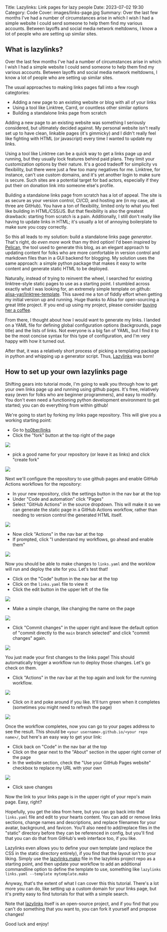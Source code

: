 Title: Lazylinks: Link pages for lazy people
Date: 2023-07-02 19:30
Category: Code
Cover: images/links-page.jpg
Summary: Over the last few months I've had a number of circumstances arise in which I wish I had a simple website I could send someone to help them find my various accounts. Between layoffs and social media network meltdowns, I know a lot of people who are setting up similar sites.

## What is lazylinks?
Over the last few months I've had a number of circumstances arise in which I wish I had a simple website I could send someone to help them find my various accounts. Between layoffs and social media network meltdowns, I know a lot of people who are setting up similar sites.

The usual approaches to making links pages fall into a few rough categtories:

* Adding a new page to an existing website or blog with all of your links
* Using a tool like Linktree, Carrd, or countless other similar options
* Building a standalone links page from scratch
  
Adding a new page to an existing website was something I seriously considered, but ultimately decided against. My personal website isn't really set up to have clean, linkable pages (it's gimmicky) and I didn't really feel like fighting with HTML (or javascript) every time I wanted to update my links.

Using a tool like Linktree can be a quick way to get a links page up and running, but they usually lock features behind paid plans. They limit your customization options by their nature. It's a good tradeoff for simplicity vs flexibility, but there were just a few too many negatives for me. Linktree, for instance, can't use custom domains, and it's yet another login to make sure is secure. Such sites are a potential target for bad actors, especially if they put their on donation link into someone else's profile.

Building a standalone links page from scratch has a lot of appeal. The site is as secure as your version control, CI/CD, and hosting are (in my case, all three are GitHub). You have a ton of flexibility, limited only to what you feel like building in HTML/CSS/JS. But that flexibility is also the greatest drawback: starting from scratch is a pain. Additionally, I still don't really like having to update links in HTML; it's usually a lot of annoying boilerplate to make sure you copy correctly.

So this all leads to my solution: build a standalone links page *generator*. That's right, do _even more work_  than my third option! I'd been inspired by [Pelican](https://getpelican.com), the tool used to generate this blog, as an elegant approach to updating content for folks who are more comfortable in version control and markdown files than in a GUI backend for blogging. My solution uses the same approach: a simple python package that makes it easy to write content and generate static HTML to be deployed.

Naturally, instead of trying to reinvent the wheel, I searched for existing linktree-style static pages to use as a starting point. I stumbled across exactly what I was looking for, an extremely simple template on github: [alisa-yar/linktree-template](https://github.com/alisa-yar/linktree-template/). This saved me a ton of fiddly effort when getting my initial version up and running. Huge thanks to Alisa for open-sourcing a great little project. If you end up using my project, please consider [buying her a coffee](https://www.buymeacoffee.com/alisa.algo).

From there, I thought about how I would want to generate my links. I landed on a YAML file for defining global configuration options (backgrounds, page title) and the lists of links. Not everyone is a big fan of YAML, but I find it to be the most concise syntax for this type of configuration, and I'm very happy with how it turned out.

After that, it was a relatively short process of picking a templating package in python and whipping up a generator script. Thus, [Lazylinks](https://github.com/ho0ber/lazylinks) was born!

## How to set up your own lazylinks page

Shifting gears into tutorial mode, I'm going to walk you through how to get your own links page up and running using github pages. It's free, relatively easy (even for folks who are beginner programmers), and easy to modify. You don't even need a functioning python development environment to get started; you can do everything from within github!

We're going to start by forking _my_ links page repository. This will give you a working starting point:

* Go to [ho0ber/links](https://github.com/ho0ber/links)
* Click the "fork" button at the top right of the page
  
<div class="center"><img src="images/fork.jpg" class="inline" /></div>

* pick a good name for your repository (or leave it as links) and click "create fork"

<div class="center"><img src="images/create-new-fork.jpg" class="inline" /></div>

Next we'll configure the repository to use github pages and enable GitHub Actions workflows for the repository:

* In your new repository, click the settings button in the nav bar at the top
* Under "Code and automation" click "Pages"
* Select "GitHub Actions" in the source dropdown. This will make it so we can generate the static page in a GitHub Actions workflow, rather than needing to version control the generated HTML itself.

<div class="center"><img src="images/pages-settings-dropdown.jpg" class="inline" /></div>

* Now click "Actions" in the nav bar at the top
* If prompted, click "I understand my workflows, go ahead and enable them"
<div class="center"><img src="images/workflows-warning.jpg" class="inline" /></div>


Now you should be able to make changes to `links.yaml` and the worklow will run and deploy the site for you. Let's test that!

* Click on the "Code" button in the nav bar at the top
* Click on the `links.yaml` file to view it
* Click the edit button in the upper left of the file

<div class="center"><img src="images/edit.jpg" class="inline" /></div>

* Make a simple change, like changing the name on the page

<div class="center"><img src="images/edit-file.jpg" class="inline" /></div>

* Click "Commit changes" in the upper right and leave the default option of "commit directly to the `main` branch selected" and click "commit changes" again.

<div class="center"><img src="images/commit-popup.png" class="inline" /></div>

You just made your first changes to the links page! This should automatically trigger a workflow run to deploy those changes. Let's go check on them.

* Click "Actions" in the nav bar at the top again and look for the running workflow.

<div class="center"><img src="images/workflow-running.png" class="inline" /></div>

* Click on it and poke around if you like. It'll turn green when it completes (sometimes you might need to refresh the page)

<div class="center"><img src="images/workflow-done.png" class="inline" /></div>

Once the workflow completes, now you can go to your pages address to see the result. This should be `<your username>.github.io/<your repo name>/`, but here's an easy way to get your link:

* Click back on "Code" in the nav bar at the top
* Click on the gear next to the "About" section in the upper right corner of the page
* In the website section, check the "Use your GitHub Pages website" checkbox to replace my URL with your own

<div class="center"><img src="images/update-about.png" class="inline" /></div>

* Click save changes

Now the link to your links page is in the upper right of your repo's main page. Easy, right?

Hopefully, you get the idea from here, but you can go back into that `links.yaml` file and edit to your hearts content. You can add or remove links sections, change names and descriptions, and replace filenames for your avatar, background, and favicon. You'll also need to add/replace files in the "static" directory before they can be referenced in config, but you'll find that you can do that from GitHub's web interface too, if you like.

Lazylinks even allows you to define your own template (and replace the CSS in the static directory entirely), if you find that the layout isn't to your liking. Simply use the [lazylinks.mako](https://github.com/ho0ber/lazylinks/blob/main/lazylinks/lazylinks.mako) file in the lazylinks project repo as a starting point, and then update your workflow to add an additional commandline option to define the template to use, something like `lazylinks links.yaml --template mytemplate.mako`

Anyway, that's the extent of what I can cover this this tutorial. There's a lot more you can do, like setting up a custom domain for your links page, but it's pretty easy to find tutorials for that with a simple search.

Note that [lazylinks](https://github.com/ho0ber/lazylinks) itself is an open-source project, and if you find that you can't do something that you want to, you can fork it yourself and propose changes!

Good luck and enjoy!
